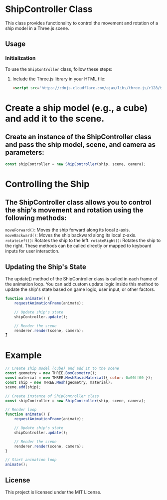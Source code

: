 # ShipController Class

This class provides functionality to control the movement and rotation of a ship model in a Three.js scene.

## Usage

### Initialization

To use the `ShipController` class, follow these steps:

1. Include the Three.js library in your HTML file:

   ```html
   <script src="https://cdnjs.cloudflare.com/ajax/libs/three.js/r128/three.min.js"></script>

# Create a ship model (e.g., a cube) and add it to the scene.

## Create an instance of the ShipController class and pass the ship model, scene, and camera as parameters:

```javascript
const shipController = new ShipController(ship, scene, camera);
```

# Controlling the Ship
## The ShipController class allows you to control the ship's movement and rotation using the following methods:

`moveForward()`: Moves the ship forward along its local z-axis.
`moveBackward()`: Moves the ship backward along its local z-axis.
`rotateLeft()`: Rotates the ship to the left.
`rotateRight()`: Rotates the ship to the right.
These methods can be called directly or mapped to keyboard inputs for user interaction.

## Updating the Ship's State
The update() method of the ShipController class is called in each frame of the animation loop. You can add custom update logic inside this method to update the ship's state based on game logic, user input, or other factors.

```javascript
function animate() {
    requestAnimationFrame(animate);

    // Update ship's state
    shipController.update();

    // Render the scene
    renderer.render(scene, camera);
}ّّّ
```
# Example

```javascript
// Create ship model (cube) and add it to the scene
const geometry = new THREE.BoxGeometry();
const material = new THREE.MeshBasicMaterial({ color: 0x00ff00 });
const ship = new THREE.Mesh(geometry, material);
scene.add(ship);

// Create instance of ShipController class
const shipController = new ShipController(ship, scene, camera);

// Render loop
function animate() {
    requestAnimationFrame(animate);

    // Update ship's state
    shipController.update();

    // Render the scene
    renderer.render(scene, camera);
}

// Start animation loop
animate();
```
## License
This project is licensed under the MIT License.